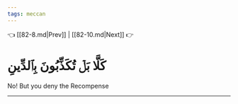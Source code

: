 ```yaml
---
tags: meccan
---
```


👈 [[82-8.md|Prev]] | [[82-10.md|Next]] 👉

# كَلَّا بَلۡ تُكَذِّبُونَ بِٱلدِّينِ

No! But you deny the Recompense

---

